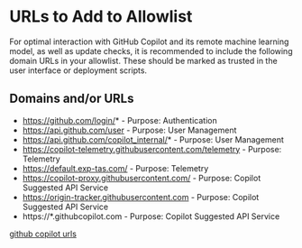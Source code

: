 # URLs to Add to Allowlist

For optimal interaction with GitHub Copilot and its remote machine learning model, as well as update checks, it is recommended to include the following domain URLs in your allowlist. These should be marked as trusted in the user interface or deployment scripts.

## Domains and/or URLs

- https://github.com/login/* - Purpose: Authentication
- https://api.github.com/user - Purpose: User Management
- https://api.github.com/copilot_internal/* - Purpose: User Management
- https://copilot-telemetry.githubusercontent.com/telemetry - Purpose: Telemetry
- https://default.exp-tas.com/ - Purpose: Telemetry
- https://copilot-proxy.githubusercontent.com/ - Purpose: Copilot Suggested API Service
- https://origin-tracker.githubusercontent.com - Purpose: Copilot Suggested API Service
- https://*.githubcopilot.com - Purpose: Copilot Suggested API Service

[github copilot urls](https://docs.github.com/zh/enterprise-cloud@latest/copilot/troubleshooting-github-copilot/troubleshooting-firewall-settings-for-github-copilot)